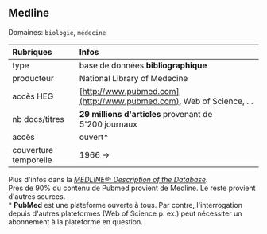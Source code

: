 ## Medline
Domaines: `biologie`, `médecine`

| Rubriques | Infos |
| :-------- | :---- |
| type | base de données **bibliographique** |
| producteur | National Library of Medecine |
| accès HEG | [http://www.pubmed.com](http://www.pubmed.com), Web of Science, ... |
| nb docs/titres | **29 millions d'articles** provenant de <br/>5'200 journaux |
| accès | ouvert* |
| couverture temporelle | 1966 -> |

Plus d'infos dans la [*MEDLINE®: Description of the Database*](https://www.nlm.nih.gov/bsd/medline.html).   
Près de 90% du contenu de Pubmed provient de Medline. Le reste provient d'autres sources.   
\* **PubMed** est une plateforme ouverte à tous. Par contre, l'interrogation depuis d'autres plateformes (Web of Science p. ex.) peut nécessiter un abonnement à la plateforme en question.
